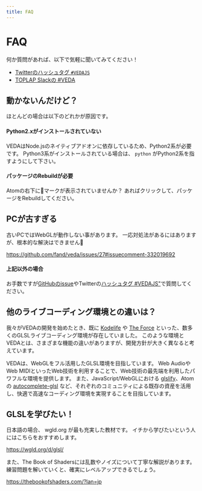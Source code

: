 ```yaml
---
title: FAQ
---
```

# FAQ

何か質問があれば、以下で気軽に聞いてみてください！

- <a href="https://twitter.com/search?f=tweets&q=%23vedajs&src=typd" target="\_blank">Twitterのハッシュタグ `#VEDAJS`</a>
- <a href="https://toplap.org/toplap-on-slack/" target="\_blank">TOPLAP Slackの \#VEDA</a>


## 動かないんだけど？

ほとんどの場合は以下のどれかが原因です。


#### Python2.xがインストールされていない

VEDAはNode.jsのネイティブアドオンに依存しているため、Python2系が必要です。
Python3系がインストールされている場合は、 `python` がPython2系を指すようにして下さい。


#### パッケージのRebuildが必要

Atomの右下に🐞マークが表示されていませんか？
あればクリックして、パッケージをRebuildしてください。


## PCが古すぎる

古いPCではWebGLが動作しない事があります。
一応対処法があるにはありますが、根本的な解決はできません🙇

https://github.com/fand/veda/issues/27#issuecomment-332019692


#### 上記以外の場合

お手数ですが<a target="\_blank" href="https://github.com/fand/veda/issues">GitHubのissue</a>やTwitterの<a target="\_blank" href="https://twitter.com/search?f=tweets&q=%23vedajs&src=typd">ハッシュタグ \#VEDAJS"</a>で質問してください。


## 他のライブコーディング環境との違いは？

我々がVEDAの開発を始めたとき、既に [Kodelife](https://hexler.net/software/kodelife) や [The Force](http://shawnlawson.github.io/The_Force/) といった、数多くのGLSLライブコーディング環境が存在していました。
このような環境とVEDAとは、さまざまな機能の違いがありますが、開発方針が大きく異なると考えています。

VEDAは、WebGLをフル活用したGLSL環境を目指しています。
Web AudioやWeb MIDIといったWeb技術を利用することで、Web技術の最先端を利用したパワフルな環境を提供します。
また、JavaScript/WebGLにおける [glslify](https://github.com/stackgl/glslify)、Atomの [autocomplete-glsl](https://atom.io/packages/autocomplete-glsl) など、それぞれのコミュニティによる既存の資産を活用し、快適で高速なコーディング環境を実現することを目指しています。


## GLSLを学びたい！

日本語の場合、 wgld.org が最も充実した教材です。
イチから学びたいという人にはこちらをおすすめします。

https://wgld.org/d/glsl/

また、The Book of Shadersには乱数やノイズについて丁寧な解説があります。
練習問題を解いていくと、確実にレベルアップできるでしょう。

https://thebookofshaders.com/?lan=jp
